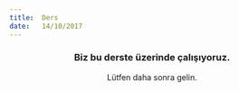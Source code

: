 ```yaml
---
title:  Ders
date:   14/10/2017
---
```


### <center>Biz bu derste üzerinde çalışıyoruz.</center>
<center>Lütfen daha sonra gelin.</center>